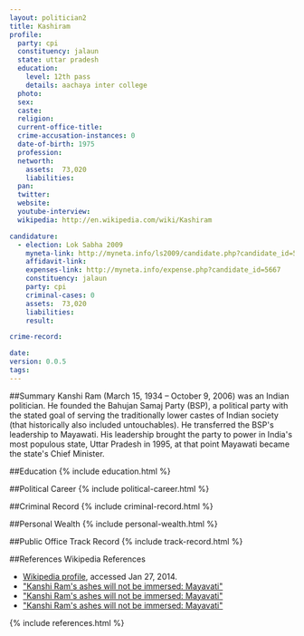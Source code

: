 ```yaml
---
layout: politician2
title: Kashiram
profile: 
  party: cpi
  constituency: jalaun
  state: uttar pradesh
  education: 
    level: 12th pass
    details: aachaya inter college
  photo: 
  sex: 
  caste: 
  religion: 
  current-office-title: 
  crime-accusation-instances: 0
  date-of-birth: 1975
  profession: 
  networth: 
    assets:  73,020
    liabilities: 
  pan: 
  twitter: 
  website: 
  youtube-interview: 
  wikipedia: http://en.wikipedia.com/wiki/Kashiram

candidature: 
  - election: Lok Sabha 2009
    myneta-link: http://myneta.info/ls2009/candidate.php?candidate_id=5667
    affidavit-link: 
    expenses-link: http://myneta.info/expense.php?candidate_id=5667
    constituency: jalaun 
    party: cpi
    criminal-cases: 0
    assets:  73,020
    liabilities: 
    result:  

crime-record: 

date: 
version: 0.0.5
tags: 
---
```

##Summary
Kanshi Ram (March 15, 1934 – October 9, 2006) was an Indian politician. He founded the Bahujan Samaj Party (BSP), a political party with the stated goal of serving the traditionally lower castes of Indian society (that historically also included untouchables). He transferred the BSP's leadership to Mayawati. His leadership brought the party to power in India's most populous state, Uttar Pradesh in 1995, at that point Mayawati became the state's Chief Minister.




##Education
{% include education.html %}


##Political Career
{% include political-career.html %}


##Criminal Record
{% include criminal-record.html %}


##Personal Wealth
{% include personal-wealth.html %}


##Public Office Track Record
{% include track-record.html %}


##References
Wikipedia References
- [Wikipedia profile]({{page.profile.wikipedia}}), accessed Jan 27, 2014.
- ["Kanshi Ram's ashes will not be immersed: Mayavati"][wiki1]
- ["Kanshi Ram's ashes will not be immersed: Mayavati"][wiki2]
- ["Kanshi Ram's ashes will not be immersed: Mayavati"][wiki3]

[wiki1]: http://www.rediff.com/news/2006/oct/10kanshi.htm
[wiki2]: http://www.hindustantimes.com/StoryPage/Print/162979.aspx
[wiki3]: http://findarticles.com/p/articles/mi_8012/is_20061019/ai_n39423316/


{% include references.html %}